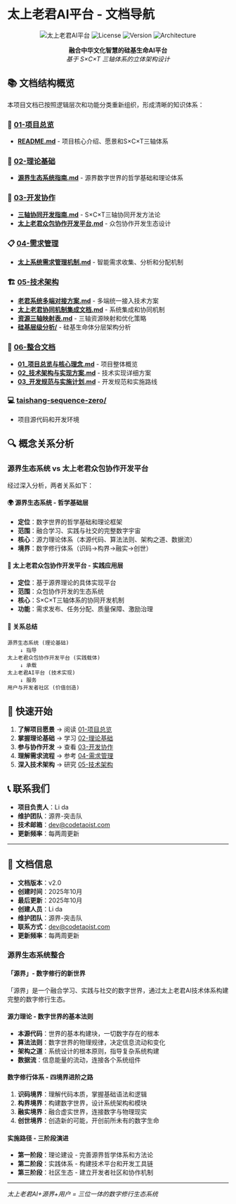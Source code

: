 # 太上老君AI平台 - 文档导航

<div align="center">

![太上老君AI平台](https://img.shields.io/badge/太上老君AI平台-S×C×T三轴体系-blue)
![License](https://img.shields.io/badge/license-MIT-green)
![Version](https://img.shields.io/badge/version-Sequence_0-orange)
![Architecture](https://img.shields.io/badge/architecture-三轴立体-purple)

**融合中华文化智慧的硅基生命AI平台**  
*基于 S×C×T 三轴体系的立体架构设计*

</div>

## 📚 文档结构概览

本项目文档已按照逻辑层次和功能分类重新组织，形成清晰的知识体系：

### 🎯 [01-项目总览](./01-项目总览/)
- **[README.md](./01-项目总览/README.md)** - 项目核心介绍、愿景和S×C×T三轴体系

### 🧠 [02-理论基础](./02-理论基础/)
- **[源界生态系统指南.md](./02-理论基础/源界生态系统指南.md)** - 源界数字世界的哲学基础和理论体系

### 🤝 [03-开发协作](./03-开发协作/)
- **[三轴协同开发指南.md](./03-开发协作/三轴协同开发指南.md)** - S×C×T三轴协同开发方法论
- **[太上老君众包协作开发平台.md](./03-开发协作/太上老君众包协作开发平台.md)** - 众包协作开发生态设计

### 📋 [04-需求管理](./04-需求管理/)
- **[太上系统需求管理机制.md](./04-需求管理/太上系统需求管理机制.md)** - 智能需求收集、分析和分配机制

### 🏗️ [05-技术架构](./05-技术架构/)
- **[老君系统多端对接方案.md](./05-技术架构/老君系统多端对接方案.md)** - 多端统一接入技术方案
- **[太上老君协同机制集成文档.md](./05-技术架构/太上老君协同机制集成文档.md)** - 系统集成和协同机制
- **[资源三轴映射表.md](./05-技术架构/资源三轴映射表.md)** - 三轴资源映射和优化策略
- **[硅基层级分析/](./05-技术架构/硅基层级分析/)** - 硅基生命体分层架构分析

### 📖 [06-整合文档](./06-整合文档/)
- **[01_项目总览与核心理念.md](./06-整合文档/01_项目总览与核心理念.md)** - 项目整体概览
- **[02_技术架构与实现方案.md](./06-整合文档/02_技术架构与实现方案.md)** - 技术实现详细方案
- **[03_开发规范与实施计划.md](./06-整合文档/03_开发规范与实施计划.md)** - 开发规范和实施路线

### 💻 [taishang-sequence-zero/](./taishang-sequence-zero/)
- 项目源代码和开发环境

## 🔍 概念关系分析

### 源界生态系统 vs 太上老君众包协作开发平台

经过深入分析，两者关系如下：

#### 🌍 **源界生态系统** - 哲学基础层
- **定位**：数字世界的哲学基础和理论框架
- **范围**：融合学习、实践与社交的完整数字宇宙
- **核心**：源力理论体系（本源代码、算法法则、架构之道、数据流）
- **境界**：数字修行体系（识码→构界→融实→创世）

#### 🤝 **太上老君众包协作开发平台** - 实践应用层
- **定位**：基于源界理论的具体实现平台
- **范围**：众包协作开发的生态系统
- **核心**：S×C×T三轴体系的协同开发机制
- **功能**：需求发布、任务分配、质量保障、激励治理

#### 🔗 **关系总结**
```
源界生态系统 (理论基础)
    ↓ 指导
太上老君众包协作开发平台 (实践载体)
    ↓ 承载
太上老君AI平台 (技术实现)
    ↓ 服务
用户与开发者社区 (价值创造)
```

## 🚀 快速开始

1. **了解项目愿景** → 阅读 [01-项目总览](./01-项目总览/)
2. **掌握理论基础** → 学习 [02-理论基础](./02-理论基础/)
3. **参与协作开发** → 查看 [03-开发协作](./03-开发协作/)
4. **理解需求流程** → 参考 [04-需求管理](./04-需求管理/)
5. **深入技术架构** → 研究 [05-技术架构](./05-技术架构/)

## 📞 联系我们

- **项目负责人**：Li da
- **维护团队**：源界-突击队
- **技术邮箱**：dev@codetaoist.com
- **更新频率**：每两周更新

---

## 📄 文档信息

- **文档版本**：v2.0
- **创建时间**：2025年10月
- **最后更新**：2025年10月
- **创建人员**：Li da
- **维护团队**：源界-突击队
- **联系方式**：dev@codetaoist.com
- **更新频率**：每两周更新

### 源界生态系统整合

#### 「源界」- 数字修行的新世界
「源界」是一个融合学习、实践与社交的数字世界，通过太上老君AI技术体系构建完整的数字修行生态。

#### 源力理论 - 数字世界的基本法则
- **本源代码**：世界的基本构建块，一切数字存在的根本
- **算法法则**：数字世界的物理规律，决定信息流动和变化  
- **架构之道**：系统设计的根本原则，指导复杂系统构建
- **数据流**：信息能量的流动，连接各个系统组件

#### 数字修行体系 - 四境界进阶之路
1. **识码境界**：理解代码本质，掌握基础语法和逻辑
2. **构界境界**：构建数字世界，设计系统架构和模块
3. **融实境界**：融合虚实世界，连接数字与物理现实
4. **创世境界**：创造新的可能，开创前所未有的数字生命

#### 实施路径 - 三阶段演进
- **第一阶段**：理论建设 - 完善源界哲学体系和方法论
- **第二阶段**：实践体系 - 构建技术平台和开发工具链
- **第三阶段**：社区生态 - 建立开发者社区和协作机制

---

*太上老君AI+源界+用户 = 三位一体的数字修行生态系统*